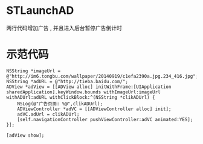 # STLaunchAD
两行代码增加广告 , 并且进入后台暂停广告倒计时

# 示范代码
	NSString *imageUrl = @"http://im6.tongbu.com/wallpaper/20140919/c1efa2390a.jpg.234_416.jpg";
	NSString *adURL = @"http://tieba.baidu.com/";
	ADView *adView = [[ADView alloc] initWithFrame:[UIApplication sharedApplication].keyWindow.bounds withImageUrl:imageUrl withADUrl:adURL withClickBlock:^(NSString *clikADUrl) {
	    NSLog(@"广告页面: %@",clikADUrl);
	    ADViewController *adVC = [[ADViewController alloc] init];
	    adVC.adUrl = clikADUrl;
	    [self.navigationController pushViewController:adVC animated:YES];
	}];
	
	[adView show];